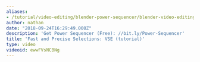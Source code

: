 ```yaml
---
aliases:
- /tutorial/video-editing/blender-power-sequencer/blender-video-editing-tutorials/chapter/17_fast_and_precise_selections_blender_vse_
author: nathan
date: "2018-09-24T16:29:49.000Z"
description: 'Get Power Sequencer (Free): //bit.ly/Power-Sequencer'
title: 'Fast and Precise Selections: VSE (tutorial)'
type: video
videoid: ewwFVsNCBNg
---
```

